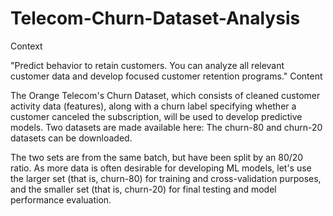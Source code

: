 # Telecom-Churn-Dataset-Analysis

Context

"Predict behavior to retain customers. You can analyze all relevant customer data and develop focused customer retention programs."
Content

The Orange Telecom's Churn Dataset, which consists of cleaned customer activity data (features), along with a churn label specifying whether a customer canceled the subscription, will be used to develop predictive models. Two datasets are made available here: The churn-80 and churn-20 datasets can be downloaded.

The two sets are from the same batch, but have been split by an 80/20 ratio. As more data is often desirable for developing ML models, let's use the larger set (that is, churn-80) for training and cross-validation purposes, and the smaller set (that is, churn-20) for final testing and model performance evaluation.
